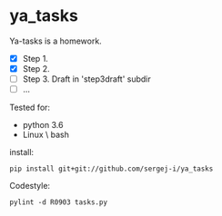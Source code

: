# ya_tasks

Ya-tasks is a homework.
- [x] Step 1.
- [x] Step 2.
- [ ] Step 3. Draft in 'step3draft' subdir
- [ ] ...

Tested for:
- python 3.6
- Linux \ bash

install:
```
pip install git+git://github.com/sergej-i/ya_tasks
```

Codestyle:
```
pylint -d R0903 tasks.py
```